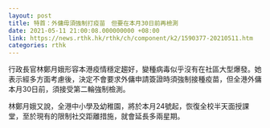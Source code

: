 ```yaml
---
layout: post
title: 特首：外傭毋須強制打疫苗　但要在本月30日前再檢測
date: 2021-05-11 21:00:08.000000000 +08:00
link: https://news.rthk.hk/rthk/ch/component/k2/1590377-20210511.htm
categories: rthk
---
```


行政長官林鄭月娥形容本港疫情穩定趨好，變種病毒似乎沒有在社區大型爆發。她表示經多方面考慮後，決定不會要求外傭申請簽證時須強制接種疫苗，但全港外傭本月30日前，須接受第二輪強制檢測。

林鄭月娥又說，全港中小學及幼稚園，將於本月24號起，恢復全校半天面授課堂，至於現有的限制社交距離措施，就會延長多兩星期。
